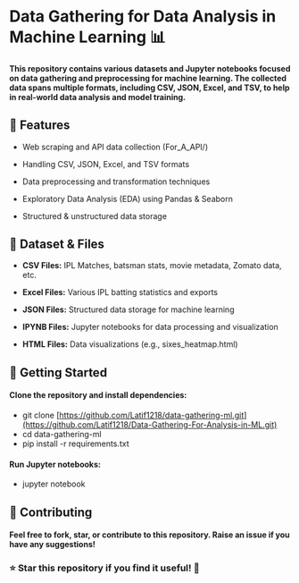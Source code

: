 # Data Gathering for Data Analysis in Machine Learning 📊

#### This repository contains various datasets and Jupyter notebooks focused on data gathering and preprocessing for machine learning. The collected data spans multiple formats, including CSV, JSON, Excel, and TSV, to help in real-world data analysis and model training.

## 📌 Features

- Web scraping and API data collection (For_A_API/)

- Handling CSV, JSON, Excel, and TSV formats

- Data preprocessing and transformation techniques

- Exploratory Data Analysis (EDA) using Pandas & Seaborn

- Structured & unstructured data storage

## 📂 Dataset & Files

- **CSV Files:** IPL Matches, batsman stats, movie metadata, Zomato data, etc.

- **Excel Files:** Various IPL batting statistics and exports

- **JSON Files:** Structured data storage for machine learning

- **IPYNB Files:** Jupyter notebooks for data processing and visualization

- **HTML Files:** Data visualizations (e.g., sixes_heatmap.html)

## 🚀 Getting Started

#### Clone the repository and install dependencies:

- git clone [https://github.com/Latif1218/data-gathering-ml.git](https://github.com/Latif1218/Data-Gathering-For-Analysis-in-ML.git)
- cd data-gathering-ml
- pip install -r requirements.txt

#### Run Jupyter notebooks:
- jupyter notebook

## 🤝 Contributing

#### Feel free to fork, star, or contribute to this repository. Raise an issue if you have any suggestions!
### ⭐ Star this repository if you find it useful! 🚀
